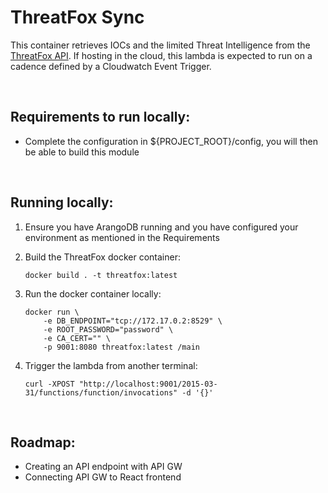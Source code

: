 # ThreatFox Sync

This container retrieves IOCs and the limited Threat Intelligence from the [ThreatFox API](https://threatfox.abuse.ch/api/#recent-iocs). 
If hosting in the cloud, this lambda is expected to run on a cadence defined by a Cloudwatch Event Trigger. 

<br />

## Requirements to run locally:

- Complete the configuration in ${PROJECT_ROOT}/config, you will then be able to build this module

<br />

## Running locally:

1. Ensure you have ArangoDB running and you have configured your environment as mentioned in the Requirements

1. Build the ThreatFox docker container: <br />
    ```
    docker build . -t threatfox:latest
    ```


1. Run the docker container locally: <br />
    ```
    docker run \
        -e DB_ENDPOINT="tcp://172.17.0.2:8529" \
        -e ROOT_PASSWORD="password" \
        -e CA_CERT="" \
        -p 9001:8080 threatfox:latest /main
    ```


1. Trigger the lambda from another terminal: <br />
    ```
    curl -XPOST "http://localhost:9001/2015-03-31/functions/function/invocations" -d '{}'
    ```

<br />

## Roadmap:
- Creating an API endpoint with API GW
- Connecting API GW to React frontend
